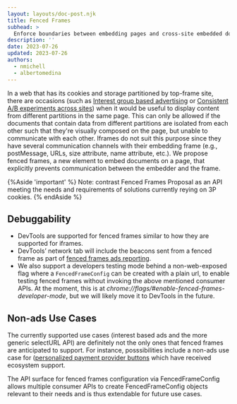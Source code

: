 ```yaml
---
layout: layouts/doc-post.njk
title: Fenced Frames
subhead: >
  Enforce boundaries between embedding pages and cross-site embedded documents.
description: ''
date: 2023-07-26
updated: 2023-07-26
authors:
  - nmichell
  - albertomedina
---
```


In a web that has its cookies and storage partitioned by top-frame site, there are occasions (such as [Interest group based advertising](https://github.com/WICG/turtledove) or [Consistent A/B experiments across sites](https://github.com/WICG/shared-storage#simple-example-consistent-ab-experiments-across-sites)) when it would be useful to display content from different partitions in the same page. This can only be allowed if the documents that contain data from different partitions are isolated from each other such that they're visually composed on the page, but unable to communicate with each other. Iframes do not suit this purpose since they have several communication channels with their embedding frame (e.g., postMessage, URLs, size attribute, name attribute, etc.). We propose fenced frames, a new element to embed documents on a page, that explicitly prevents communication between the embedder and the frame.

{%Aside 'important' %}
Note: contrast Fenced Frames Proposal as an API meeting the needs and requirements of solutions currently reying on 3P cookies.
{% endAside %}

## Debuggability

- DevTools are supported for fenced frames similar to how they are supported for iframes.
- DevTools’ network tab will include the beacons sent from a fenced frame as part of [fenced frames ads reporting](https://github.com/WICG/turtledove/blob/main/Fenced_Frames_Ads_Reporting.md).
- We also support a developers testing mode behind a non-web-exposed flag where a `FencedFrameConfig` can be created with a plain url, to enable testing fenced frames without invoking the above mentioned consumer APIs. At the moment, this is at _chrome://flags/#enable-fenced-frames-developer-mode_, but we will likely move it to DevTools in the future.

## Non-ads Use Cases

The currently supported use cases (interest based ads and the more generic selectURL API) are definitely not the only ones that fenced frames are anticipated to support. For instance, posssibilities include a non-ads use case for ([personalized payment provider buttons](https://github.com/WICG/fenced-frame/issues/15) which have received ecosystem support.

The API surface for fenced frames configuration via FencedFrameConfig allows multiple consumer APIs to create FencedFrameConfig objects relevant to their needs and is thus extendable for future use cases.
